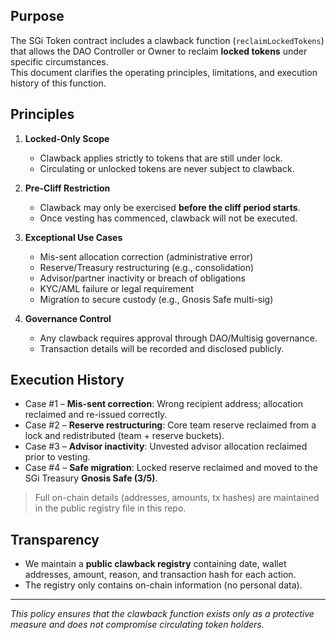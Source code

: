 ## Purpose
The SGi Token contract includes a clawback function (`reclaimLockedTokens`) that allows the DAO Controller or Owner to reclaim **locked tokens** under specific circumstances.  
This document clarifies the operating principles, limitations, and execution history of this function.


## Principles
1. **Locked-Only Scope**  
   - Clawback applies strictly to tokens that are still under lock.  
   - Circulating or unlocked tokens are never subject to clawback.

2. **Pre-Cliff Restriction**  
   - Clawback may only be exercised **before the cliff period starts**.  
   - Once vesting has commenced, clawback will not be executed.

3. **Exceptional Use Cases**  
   - Mis-sent allocation correction (administrative error)  
   - Reserve/Treasury restructuring (e.g., consolidation)  
   - Advisor/partner inactivity or breach of obligations  
   - KYC/AML failure or legal requirement  
   - Migration to secure custody (e.g., Gnosis Safe multi-sig)

4. **Governance Control**  
   - Any clawback requires approval through DAO/Multisig governance.  
   - Transaction details will be recorded and disclosed publicly.

## Execution History
   - Case #1 – **Mis-sent correction**: Wrong recipient address; allocation reclaimed and re-issued correctly.  
   - Case #2 – **Reserve restructuring**: Core team reserve reclaimed from a lock and redistributed (team + reserve buckets).  
   - Case #3 – **Advisor inactivity**: Unvested advisor allocation reclaimed prior to vesting.  
   - Case #4 – **Safe migration**: Locked reserve reclaimed and moved to the SGi Treasury **Gnosis Safe (3/5)**.

 > Full on-chain details (addresses, amounts, tx hashes) are maintained in the public registry file in this repo.


## Transparency
   - We maintain a **public clawback registry** containing date, wallet addresses, amount, reason, and transaction hash for each action.  
   - The registry only contains on-chain information (no personal data).

---

*This policy ensures that the clawback function exists only as a protective measure and does not compromise circulating token holders.*
